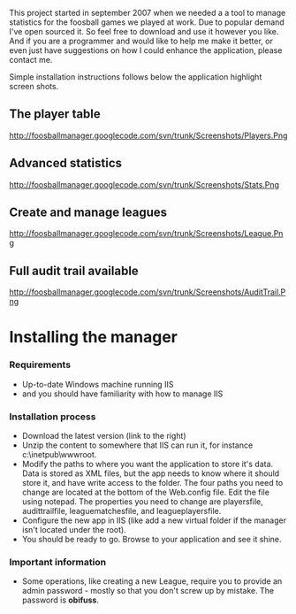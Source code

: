 This project started in september 2007 when we needed a a tool to manage statistics for the foosball games we played at work. Due to popular demand I've open sourced it. So feel free to download and use it however you like. And if you are a programmer and would like to help me make it better, or even just have suggestions on how I could enhance the application, please contact me.

Simple installation instructions follows below the application highlight screen shots.

## The player table ##
http://foosballmanager.googlecode.com/svn/trunk/Screenshots/Players.Png

## Advanced statistics ##
http://foosballmanager.googlecode.com/svn/trunk/Screenshots/Stats.Png

## Create and manage leagues ##
http://foosballmanager.googlecode.com/svn/trunk/Screenshots/League.Png

## Full audit trail available ##
http://foosballmanager.googlecode.com/svn/trunk/Screenshots/AuditTrail.Png

# Installing the manager #
### Requirements ###
  * Up-to-date Windows machine running IIS
  * and you should have familiarity with how to manage IIS
### Installation process ###
  * Download the latest version (link to the right)
  * Unzip the content to somewhere that IIS can run it, for instance c:\inetpub\wwwroot\.
  * Modify the paths to where you want the application to store it's data. Data is stored as XML files, but the app needs to know where it should store it, and have write access to the folder. The four paths you need to change are located at the bottom of the Web.config file. Edit the file using notepad. The properties you need to change are playersfile, audittrailfile, leaguematchesfile, and leagueplayersfile.
  * Configure the new app in IIS (like add a new virtual folder if the manager isn't located under the root).
  * You should be ready to go. Browse to your application and see it shine.
### Important information ###
  * Some operations, like creating a new League, require you to provide an admin password - mostly so that you don't screw up by mistake. The password is **obifuss**.